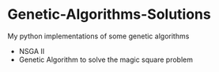 # Genetic-Algorithms-Solutions
My python implementations of some genetic algorithms

- NSGA II
- Genetic Algorithm to solve the magic square problem